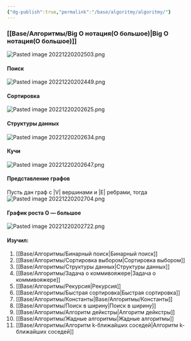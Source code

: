 ```yaml
---
{"dg-publish":true,"permalink":"/base/algoritmy/algoritmy/"}
---
```



### [[Base/Алгоритмы/Big O нотация(О большое)\|Big O нотация(О большое)]]


![Pasted image 20221220202503.png](/img/user/Files/Image/Pasted%20image%2020221220202503.png)

#### Поиск
![Pasted image 20221220202449.png](/img/user/Files/Image/Pasted%20image%2020221220202449.png)

#### Сортировка
![Pasted image 20221220202625.png](/img/user/Files/Image/Pasted%20image%2020221220202625.png)

#### Структуры данных
![Pasted image 20221220202634.png](/img/user/Files/Image/Pasted%20image%2020221220202634.png)

#### Кучи
![Pasted image 20221220202647.png](/img/user/Files/Image/Pasted%20image%2020221220202647.png)

#### Представление графов
Пусть дан граф с |V| вершинами и |E| ребрами, тогда
![Pasted image 20221220202704.png](/img/user/Files/Image/Pasted%20image%2020221220202704.png)

#### График роста O — большое
![Pasted image 20221220202722.png](/img/user/Files/Image/Pasted%20image%2020221220202722.png)

#### Изучил:
1. [[Base/Алгоритмы/Бинарный поиск\|Бинарный поиск]]
2. [[Base/Алгоритмы/Сортировка выбором\|Сортировка выбором]]
3. [[Base/Алгоритмы/Структуры данных\|Структуры данных]]
4. [[Base/Алгоритмы/Задача о коммивояжере\|Задача о коммивояжере]]
5. [[Base/Алгоритмы/Рекурсия\|Рекурсия]]
6. [[Base/Алгоритмы/Быстрая сортировка\|Быстрая сортировка]]
7. [[Base/Алгоритмы/Константы\|Base/Алгоритмы/Константы]]
8. [[Base/Алгоритмы/Поиск в ширину\|Поиск в ширину]]
9. [[Base/Алгоритмы/Алгоритм дейкстры\|Алгоритм дейкстры]]
10. [[Base/Алгоритмы/Жадные алгоритмы\|Жадные алгоритмы]]
11. [[Base/Алгоритмы/Алгоритм k-ближайших соседей\|Алгоритм k-ближайших соседей]]

